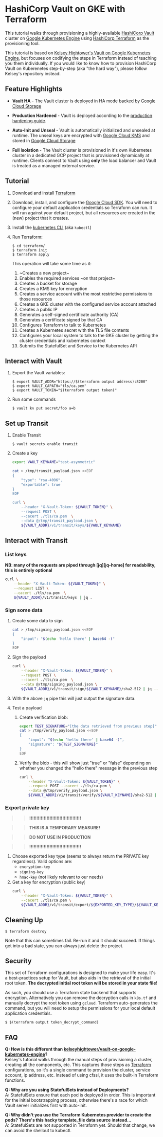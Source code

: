 # HashiCorp Vault on GKE with Terraform

This tutorial walks through provisioning a highly-available [HashiCorp Vault][vault] cluster on [Google Kubernetes Engine][gke] using [HashiCorp Terraform][terraform] as the provisioning tool.

This tutorial is based on [Kelsey Hightower's Vault on Google Kubernetes
Engine](https://github.com/kelseyhightower/vault-on-google-kubernetes-engine), but focuses on codifying the steps in Terraform instead of teaching you them individually. If you would like to know how to provision HashiCorp Vault on Kuberenetes step-by-step (aka "the hard way"), please follow Kelsey's repository instead.

## Feature Highlights

- **Vault HA** - The Vault cluster is deployed in HA mode backed by [Google Cloud Storage][gcs]

- **Production Hardened** - Vault is deployed according to the [production hardening guide](https://www.vaultproject.io/guides/operations/production.html).

- **Auto-Init and Unseal** - Vault is automatically initialized and unsealed at runtime. The unseal keys are encrypted with [Google Cloud KMS][kms] and stored in [Google Cloud Storage][gcs]

- **Full Isolation** - The Vault cluster is provisioned in it's own Kubernetes cluster in a dedicated GCP project that is provisioned dynamically at runtime. Clients connect to Vault using **only** the load balancer and Vault is treated as a managed external service.

## Tutorial

1. Download and install [Terraform][terraform]

1. Download, install, and configure the [Google Cloud SDK][sdk]. You will need to configure your default application credentials so Terraform can run. It will run against your default project, but all resources are created in the (new) project that it creates.

1. Install the [kubernetes CLI](https://kubernetes.io/docs/tasks/tools/install-kubectl/) (aka `kubectl`)

1. Run Terraform:

    ```
    $ cd terraform/
    $ terraform init
    $ terraform apply
    ```

    This operation will take some time as it:

    1. ~Creates a new project~
    1. Enables the required services ~on that project~
    1. Creates a bucket for storage
    1. Creates a KMS key for encryption
    1. Creates a service account with the most restrictive permissions to those resources
    1. Creates a GKE cluster with the configured service account attached
    1. Creates a public IP
    1. Generates a self-signed certificate authority (CA)
    1. Generates a certificate signed by that CA
    1. Configures Terraform to talk to Kubernetes
    1. Creates a Kubernetes secret with the TLS file contents
    1. Configures your local system to talk to the GKE cluster by getting the cluster credentials and kubernetes context
    1. Submits the StatefulSet and Service to the Kubernetes API

## Interact with Vault

1. Export the Vault variables:

    ```
    $ export VAULT_ADDR="https://$(terraform output address):8200"
    $ export VAULT_CAPATH="tls/ca.pem"
    $ export VAULT_TOKEN="$(terraform output token)"
    ```

1. Run some commands

    ```
    $ vault kv put secret/foo a=b
    ```

## Set up Transit

1. Enable Transit

    ```
    $ vault secrets enable transit
    ```
1. Create a key    
    ```bash
    export VAULT_KEYNAME="test-asymmetric"

    cat > /tmp/transit_payload.json <<EOF
    {
        "type": "rsa-4096",
        "exportable": true
    }
    EOF    

    curl \
        --header "X-Vault-Token: ${VAULT_TOKEN}" \
        --request POST \
        --cacert ./tls/ca.pem  \
        --data @/tmp/transit_payload.json \
        ${VAULT_ADDR}/v1/transit/keys/${VAULT_KEYNAME}
    ```

## Interact with Transit

### List keys

**NB: many of the requests are piped through [jq][jq-home] for readability, this is entirely optional**

```bash
curl \
    --header "X-Vault-Token: ${VAULT_TOKEN}" \
    --request LIST \
    --cacert ./tls/ca.pem  \
    ${VAULT_ADDR}/v1/transit/keys | jq .
```

### Sign some data

1. Create some data to sign
    ```bash
    cat > /tmp/signing_payload.json <<EOF
    {
        "input": "$(echo 'hello there' | base64 -)"
    }
    EOF
    ```
1. Sign the payload
    ```bash
    curl \
        --header "X-Vault-Token: ${VAULT_TOKEN}" \
        --request POST \
        --cacert ./tls/ca.pem  \
        --data @/tmp/signing_payload.json \
        ${VAULT_ADDR}/v1/transit/sign/${VAULT_KEYNAME}/sha2-512 | jq --raw-output .data.signature
    ```
1. With the above `jq` pipe this will just output the signature data.

1. Test a payload
    1. Create verification blob:
        ```bash
        export TEST_SIGNATURE="[the data retrieved from previous step]"
        cat > /tmp/verify_payload.json <<EOF
        {
            "input": "$(echo 'hello there' | base64 -)",
            "signature": "${TEST_SIGNATURE}"
        }
        EOF
        ```
    1. Verify the blob - this will show just "true" or "false" depending on whether you changed the "hello there" message in the previous step
        ```bash
        curl \
            --header "X-Vault-Token: ${VAULT_TOKEN}" \
            --request POST --cacert ./tls/ca.pem \
            --data @/tmp/verify_payload.json \
            ${VAULT_ADDR}/v1/transit/verify/${VAULT_KEYNAME}/sha2-512 | jq --raw-output .data.valid
        ```

### Export private key

>> **!!!!!!!!!!!!!!!!!!!!!!!!!!!!!!!!!!!!**

>> **THIS IS A TEMPORARY MEASURE!**

>> **DO NOT USE IN PRODUCTION**

>> **!!!!!!!!!!!!!!!!!!!!!!!!!!!!!!!!!!!!**

1. Choose exported key type (seems to always return the PRIVATE key regardless).  Valid options are:
    - `encryption-key`
    - `signing-key`
    - `hmac-key` (not likely relevant to our needs)
1. Get a key for encryption (public key)
    ```bash
    curl \
        --header "X-Vault-Token: ${VAULT_TOKEN}" \
        --cacert ./tls/ca.pem \
        ${VAULT_ADDR}/v1/transit/export/${EXPORTED_KEY_TYPE}/${VAULT_KEYNAME}
    ```

## Cleaning Up

```
$ terraform destroy
```

Note that this can sometimes fail. Re-run it and it should succeed. If things get into a bad state, you can always just delete the project.

## Security

This set of Terraform configurations is designed to make your life easy. It's
a best-practices setup for Vault, but also aids in the retrieval of the initial
root token. **The decrypted initial root token will be stored in your state file!**

As such, you should use a Terraform state backend that supports encryption.
Alternatively you can remove the decryption calls in `k8s.tf` and manually
decrypt the root token using `gcloud`. Terraform auto-generates the command, but
you will need to setup the permissions for your local default application
credentials.

```
$ $(terraform output token_decrypt_command)
```

## FAQ

**Q: How is this different than [kelseyhightower/vault-on-google-kubernetes-engine](https://github.com/kelseyhightower/vault-on-google-kubernetes-engine)?**
<br>
Kelsey's tutorial walks through the manual steps of provisioning a cluster,
creating all the components, etc. This captures those steps as
[Terraform](https://www.terraform.io) configurations, so it's a single command
to provision the cluster, service account, ip address, etc. Instead of using
cfssl, it uses the built-in Terraform functions.

**Q: Why are you using StatefulSets instead of Deployments?**
<br>
A: StatefulSets ensure that each pod is deployed in order. This is important for
the initial bootstrapping process, otherwise there's a race for which Vault
server initializes first with auto-init.

**Q: Why didn't you use the Terraform Kubernetes provider to create the pods? There's this hacky template_file data source instead...**
<br>
A: StatefulSets are not supported in Terraform yet. Should that change, we can
avoid the shellout to kubectl.


[gcs]: https://cloud.google.com/storage
[gke]: https://cloud.google.com/kubernetes-engine
[kms]: https://cloud.google.com/kms
[sdk]: https://cloud.google.com/sdk
[terraform]: https://www.terraform.io
[vault]: https://www.vaultproject.io
